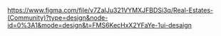 https://www.figma.com/file/v7ZaIJu321VYMXJFBDSi3q/Real-Estates-(Community)?type=design&node-id=0%3A1&mode=design&t=FMS6KecHxX2YFaYe-1ui-desaign
